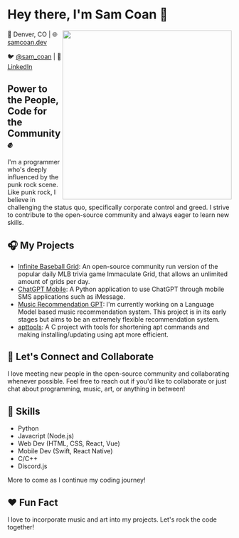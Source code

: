 # Hey there, I'm Sam Coan :wave: 
<img align='right' src='https://github-readme-stats.vercel.app/api?username=slxmmy999&show_icons=true&theme=tokyonight' width='380'>

:round_pushpin: Denver, CO | :globe_with_meridians: [samcoan.dev](https://www.samcoan.dev)

:bird: [@sam_coan](https://twitter.com/sam_coan) | :briefcase: [LinkedIn](https://www.linkedin.com/in/samcoan)

## Power to the People, Code for the Community :fist: 

I'm a programmer who's deeply influenced by the punk rock scene. Like punk rock, I believe in challenging the status quo, specifically corporate control and greed. I strive to contribute to the open-source community and always eager to learn new skills. 

## :headphones: My Projects

- [Infinite Baseball Grid](https://github.com/slxmmy999/InfiniteImmaculateGrid): An open-source community run version of the popular daily MLB trivia game Immaculate Grid, that allows an unlimited amount of grids per day.
- [ChatGPT Mobile](https://github.com/slxmmy999/ChatGPT-Mobile): A Python application to use ChatGPT through mobile SMS applications such as iMessage.
- [Music Recommendation GPT](https://github.com/slxmmy999/Music-Recommendation-GPT): I'm currently working on a Language Model based music recommendation system. This project is in its early stages but aims to be an extremely flexible recommendation system.
- [apttools](https://github.com/slxmmy999/apttools): A C project with tools for shortening apt commands and making installing/updating using apt more efficient.

## :handshake: Let's Connect and Collaborate

I love meeting new people in the open-source community and collaborating whenever possible. Feel free to reach out if you'd like to collaborate or just chat about programming, music, art, or anything in between!

## :rocket: Skills 

- Python
- Javacript (Node.js)
- Web Dev (HTML, CSS, React, Vue)
- Mobile Dev (Swift, React Native)
- C/C++
- Discord.js

More to come as I continue my coding journey!

## :heart: Fun Fact

I love to incorporate music and art into my projects. Let's rock the code together!
